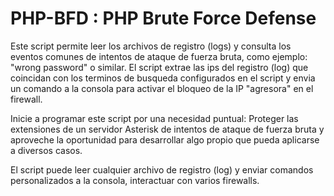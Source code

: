 # PHP-BFD : PHP Brute Force Defense
Este script permite leer los archivos de registro (logs) y consulta los eventos comunes de intentos de ataque de fuerza bruta, como ejemplo: "wrong password" o similar. El script extrae las ips del registro (log) que coincidan con los terminos de busqueda configurados en el script y envia un comando a la consola para activar el bloqueo de la IP "agresora" en el firewall.

Inicie a programar este script por una necesidad puntual: Proteger las extensiones de un servidor Asterisk de intentos de ataque de fuerza bruta y aproveche la oportunidad para desarrollar algo propio que pueda aplicarse a diversos casos.

El script puede leer cualquier archivo de registro (log) y enviar comandos personalizados a la consola, interactuar con varios firewalls.
